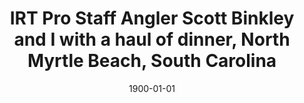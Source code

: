 ---
title: IRT Pro Staff Angler Scott Binkley and I with a haul of dinner, North Myrtle Beach, South Carolina
date: 1900-01-01
description: IRT Pro Staff Angler Scott Binkley and I with a haul of dinner, North Myrtle Beach, South Carolina
thumb: /assets/images/blog--ross-scott-dinner.jpg
image: /assets/images/blog--ross-scott-dinner.jpg
angler-name: Ross Scroble
# angler-links: 
#     website: a-url-goes-here
#     twitter: a-url-goes-here
#     facebook: a-url-goes-here
#     instagram: a-url-goes-here
#     pinterest: a-url-goes-here

# reel-type: spinning
# reel-series: 800 

location: Myrtle Beach, South Carolina
# fish: Some Big Fish
# fish-length: 49 in.
# fish-weight: 78 lbs.
---